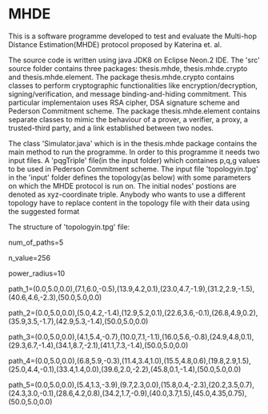 # MHDE

This is a software programme developed to test and evaluate the Multi-hop Distance Estimation(MHDE) protocol proposed by Katerina et. al. 

The source code is written using java JDK8 on Eclipse Neon.2 IDE. The 'src' source folder contains three packages: thesis.mhde, thesis.mhde.crypto and thesis.mhde.element. The package thesis.mhde.crypto contains classes to perform cryptographic functionalities like encryption/decryption, signing/verification, and message binding-and-hiding commitment. This particular implementaion uses RSA cipher, DSA signature scheme and Pederson Commitment scheme. The package thesis.mhde.element contains separate classes to mimic the behaviour of a prover, a verifier, a proxy, a trusted-third party, and a link established between two nodes. 

The class 'Simulator.java' which is in the thesis.mhde package contains the main method to run the programme. In order to this programme it needs two input files. A 'pqgTriple' file(in the input folder) which containes p,q,g values to be used in Pederson Commitment scheme. The input file 'topologyin.tpg' in the 'input' folder defines the topology(as below) with some parameters on which the MHDE protocol is run on. The initial nodes' postions are denoted as xyz-coordinate triple. Anybody who wants to use a different topology have to replace content in the topology file with their data using the suggested format

The structure of 'topologyin.tpg' file:

num_of_paths=5

n_value=256

power_radius=10

path_1=(0.0,5.0,0.0),(7.1,6.0,-0.5),(13.9,4.2,0.1),(23.0,4.7,-1.9),(31.2,2.9,-1.5),(40.6,4.6,-2.3),(50.0,5.0,0.0)

path_2=(0.0,5.0,0.0),(5.0,4.2,-1.4),(12.9,5.2,0.1),(22.6,3.6,-0.1),(26.8,4.9,0.2),(35.9,3.5,-1.7),(42.9,5.3,-1.4),(50.0,5.0,0.0)

path_3=(0.0,5.0,0.0),(4.1,5.4,-0.7),(10.0,7.1,-1.1),(16.0,5.6,-0.8),(24.9,4.8,0.1),(29.3,6.7,-1.4),(34.1,8.7,-2.1),(41.1,7.3,-1.4),(50.0,5.0,0.0)

path_4=(0.0,5.0,0.0),(6.8,5.9,-0.3),(11.4,3.4,1.0),(15.5,4.8,0.6),(19.8,2.9,1.5),(25.0,4.4,-0.1),(33.4,1.4,0.0),(39.6,2.0,-2.2),(45.8,0.1,-1.4),(50.0,5.0,0.0)

path_5=(0.0,5.0,0.0),(5.4,1.3,-3.9),(9.7,2.3,0.0),(15.8,0.4,-2.3),(20.2,3.5,0.7),(24.3,3.0,-0.1),(28.6,4.2,0.8),(34.2,1.7,-0.9),(40.0,3.7,1.5),(45.0,4.35,0.75),(50.0,5.0,0.0)


